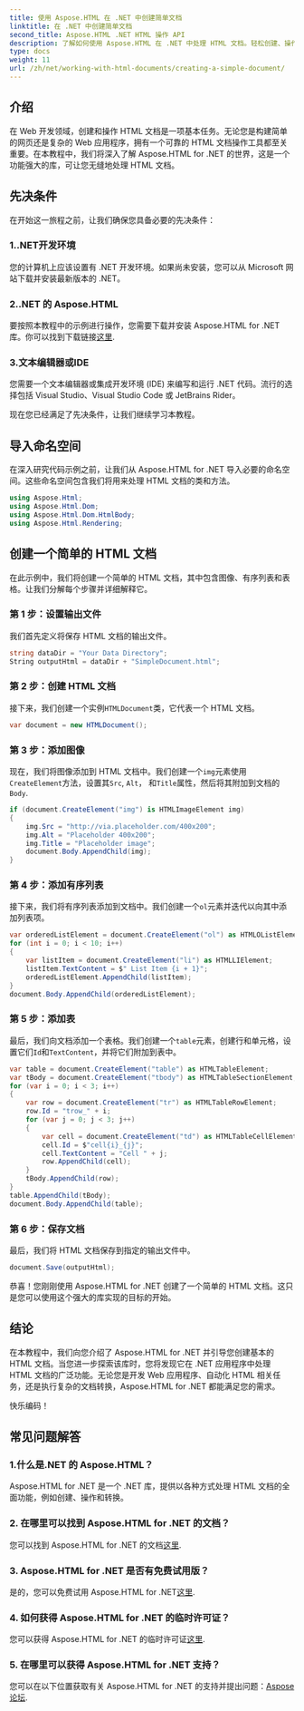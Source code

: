 ```yaml
---
title: 使用 Aspose.HTML 在 .NET 中创建简单文档
linktitle: 在 .NET 中创建简单文档
second_title: Aspose.HTML .NET HTML 操作 API
description: 了解如何使用 Aspose.HTML 在 .NET 中处理 HTML 文档。轻松创建、操作和转换 HTML。今天就开始吧！
type: docs
weight: 11
url: /zh/net/working-with-html-documents/creating-a-simple-document/
---
```


## 介绍

在 Web 开发领域，创建和操作 HTML 文档是一项基本任务。无论您是构建简单的网页还是复杂的 Web 应用程序，拥有一个可靠的 HTML 文档操作工具都至关重要。在本教程中，我们将深入了解 Aspose.HTML for .NET 的世界，这是一个功能强大的库，可让您无缝地处理 HTML 文档。 

## 先决条件

在开始这一旅程之前，让我们确保您具备必要的先决条件：

### 1..NET开发环境

您的计算机上应该设置有 .NET 开发环境。如果尚未安装，您可以从 Microsoft 网站下载并安装最新版本的 .NET。

### 2..NET 的 Aspose.HTML

要按照本教程中的示例进行操作，您需要下载并安装 Aspose.HTML for .NET 库。你可以找到下载链接[这里](https://releases.aspose.com/html/net/).

### 3.文本编辑器或IDE

您需要一个文本编辑器或集成开发环境 (IDE) 来编写和运行 .NET 代码。流行的选择包括 Visual Studio、Visual Studio Code 或 JetBrains Rider。

现在您已经满足了先决条件，让我们继续学习本教程。

## 导入命名空间

在深入研究代码示例之前，让我们从 Aspose.HTML for .NET 导入必要的命名空间。这些命名空间包含我们将用来处理 HTML 文档的类和方法。

```csharp
using Aspose.Html;
using Aspose.Html.Dom;
using Aspose.Html.Dom.HtmlBody;
using Aspose.Html.Rendering;
```

## 创建一个简单的 HTML 文档

在此示例中，我们将创建一个简单的 HTML 文档，其中包含图像、有序列表和表格。让我们分解每个步骤并详细解释它。

### 第 1 步：设置输出文件

我们首先定义将保存 HTML 文档的输出文件。

```csharp
string dataDir = "Your Data Directory";
String outputHtml = dataDir + "SimpleDocument.html";
```

### 第 2 步：创建 HTML 文档

接下来，我们创建一个实例`HTMLDocument`类，它代表一个 HTML 文档。

```csharp
var document = new HTMLDocument();
```

### 第 3 步：添加图像

现在，我们将图像添加到 HTML 文档中。我们创建一个`img`元素使用`CreateElement`方法，设置其`Src`, `Alt`， 和`Title`属性，然后将其附加到文档的`Body`.

```csharp
if (document.CreateElement("img") is HTMLImageElement img)
{
    img.Src = "http://via.placeholder.com/400x200";
    img.Alt = "Placeholder 400x200";
    img.Title = "Placeholder image";
    document.Body.AppendChild(img);
}
```

### 第 4 步：添加有序列表

接下来，我们将有序列表添加到文档中。我们创建一个`ol`元素并迭代以向其中添加列表项。

```csharp
var orderedListElement = document.CreateElement("ol") as HTMLOListElement;
for (int i = 0; i < 10; i++)
{
    var listItem = document.CreateElement("li") as HTMLLIElement;
    listItem.TextContent = $" List Item {i + 1}";
    orderedListElement.AppendChild(listItem);
}
document.Body.AppendChild(orderedListElement);
```

### 第 5 步：添加表

最后，我们向文档添加一个表格。我们创建一个`table`元素，创建行和单元格，设置它们`Id`和`TextContent`，并将它们附加到表中。

```csharp
var table = document.CreateElement("table") as HTMLTableElement;
var tBody = document.CreateElement("tbody") as HTMLTableSectionElement;
for (var i = 0; i < 3; i++)
{
    var row = document.CreateElement("tr") as HTMLTableRowElement;
    row.Id = "trow_" + i;
    for (var j = 0; j < 3; j++)
    {
        var cell = document.CreateElement("td") as HTMLTableCellElement;
        cell.Id = $"cell{i}_{j}";
        cell.TextContent = "Cell " + j;
        row.AppendChild(cell);
    }
    tBody.AppendChild(row);
}
table.AppendChild(tBody);
document.Body.AppendChild(table);
```

### 第 6 步：保存文档

最后，我们将 HTML 文档保存到指定的输出文件中。

```csharp
document.Save(outputHtml);
```

恭喜！您刚刚使用 Aspose.HTML for .NET 创建了一个简单的 HTML 文档。这只是您可以使用这个强大的库实现的目标的开始。

## 结论

在本教程中，我们向您介绍了 Aspose.HTML for .NET 并引导您创建基本的 HTML 文档。当您进一步探索该库时，您将发现它在 .NET 应用程序中处理 HTML 文档的广泛功能。无论您是开发 Web 应用程序、自动化 HTML 相关任务，还是执行复杂的文档转换，Aspose.HTML for .NET 都能满足您的需求。

快乐编码！

## 常见问题解答

### 1.什么是.NET 的 Aspose.HTML？

Aspose.HTML for .NET 是一个 .NET 库，提供以各种方式处理 HTML 文档的全面功能，例如创建、操作和转换。

### 2. 在哪里可以找到 Aspose.HTML for .NET 的文档？

您可以找到 Aspose.HTML for .NET 的文档[这里](https://reference.aspose.com/html/net/).

### 3. Aspose.HTML for .NET 是否有免费试用版？

是的，您可以免费试用 Aspose.HTML for .NET[这里](https://releases.aspose.com/).

### 4. 如何获得 Aspose.HTML for .NET 的临时许可证？

您可以获得 Aspose.HTML for .NET 的临时许可证[这里](https://purchase.aspose.com/temporary-license/).

### 5. 在哪里可以获得 Aspose.HTML for .NET 支持？

您可以在以下位置获取有关 Aspose.HTML for .NET 的支持并提出问题：[Aspose论坛](https://forum.aspose.com/).
